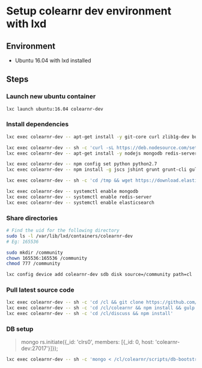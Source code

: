 # Setup colearnr dev environment with lxd

## Environment
- Ubuntu 16.04 with lxd installed

## Steps
### Launch new ubuntu container
```bash
lxc launch ubuntu:16.04 colearnr-dev
```

### Install dependencies
```bash
lxc exec colearnr-dev -- apt-get install -y git-core curl zlib1g-dev build-essential libssl-dev libreadline-dev libyaml-dev libsqlite3-dev sqlite3 libxml2-dev libxslt1-dev libcurl4-openssl-dev python-software-properties libgdbm-dev libncurses5-dev automake libtool bison libffi-dev

lxc exec colearnr-dev -- sh -c 'curl -sL https://deb.nodesource.com/setup_6.x | sudo -E bash -'
lxc exec colearnr-dev -- apt-get install -y nodejs mongodb redis-server libreoffice python2.7 ruby2.3 ruby-compass

lxc exec colearnr-dev -- npm config set python python2.7
lxc exec colearnr-dev -- npm install -g jscs jshint grunt grunt-cli gulp gulp-cli bower nodemon standard standard-format

lxc exec colearnr-dev -- sh -c 'cd /tmp && wget https://download.elastic.co/elasticsearch/elasticsearch/elasticsearch-1.7.3.deb && dpkg -i elasticsearch-1.7.3.deb'

lxc exec colearnr-dev -- systemctl enable mongodb
lxc exec colearnr-dev -- systemctl enable redis-server
lxc exec colearnr-dev -- systemctl enable elasticsearch
```

### Share directories
```bash
# Find the uid for the following directory
sudo ls -l /var/lib/lxd/containers/colearnr-dev
# Eg: 165536

sudo mkdir /community
chown 165536:165536 /community
chmod 777 /community

lxc config device add colearnr-dev sdb disk source=/community path=cl
```

### Pull latest source code
```bash
lxc exec colearnr-dev -- sh -c 'cd /cl && git clone https://github.com/colearnr/colearnr.git && git clone https://github.com/colearnr/discuss.git'
lxc exec colearnr-dev -- sh -c 'cd /cl/colearnr && npm install && gulp css'
lxc exec colearnr-dev -- sh -c 'cd /cl/discuss && npm install'
```

### DB setup
> mongo
rs.initiate({_id: 'clrs0', members: [{_id: 0, host: 'colearnr-dev:27017'}]});

```bash
lxc exec colearnr-dev -- sh -c 'mongo < /cl/colearnr/scripts/db-bootstrap.js'
```
